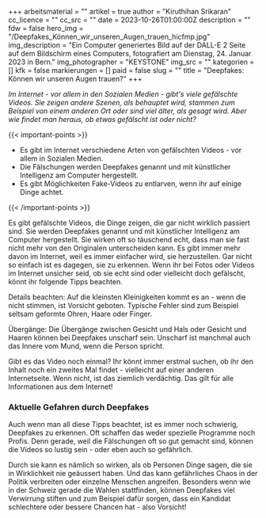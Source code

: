 +++
arbeitsmaterial = ""
artikel = true
author = "Kiruthihan Srikaran"
cc_licence = ""
cc_src = ""
date = 2023-10-26T01:00:00Z
description = ""
fdw = false
hero_img = "/Deepfakes_Können_wir_unseren_Augen_trauen_hicfmp.jpg"
img_description = "Ein Computer generiertes Bild auf der DALL-E 2 Seite auf dem Bildschirm eines Computers, fotografiert am Dienstag, 24. Januar 2023 in Bern."
img_photographer = "KEYSTONE"
img_src = ""
kategorien = []
kfk = false
markierungen = []
paid = false
slug = ""
title = "Deepfakes: Können wir unseren Augen trauen?"
+++

_Im Internet - vor allem in den Sozialen Medien - gibt's viele gefälschte Videos. Sie zeigen andere Szenen, als behauptet wird, stammen zum Beispiel von einem anderen Ort oder sind viel älter, als gesagt wird. Aber wie findet man heraus, ob etwas gefälscht ist oder nicht?_

{{< important-points >}} 



<ul>

<li>Es gibt im Internet verschiedene Arten von gefälschten Videos - vor allem in Sozialen Medien.</li>

<li>Die Fälschungen werden Deepfakes genannt und mit künstlicher Intelligenz am Computer hergestellt.</li>

<li>Es gibt Möglichkeiten Fake-Videos zu entlarven, wenn ihr auf einige Dinge achtet.</li>

</ul> {{< /important-points >}}

Es gibt gefälschte Videos, die Dinge zeigen, die gar nicht wirklich passiert sind. Sie werden Deepfakes genannt und mit künstlicher Intelligenz am Computer hergestellt. Sie wirken oft so täuschend echt, dass man sie fast nicht mehr von den Originalen unterscheiden kann. Es gibt immer mehr davon im Internet, weil es immer einfacher wird, sie herzustellen. Gar nicht so einfach ist es dagegen, sie zu erkennen. Wenn ihr bei Fotos oder Videos im Internet unsicher seid, ob sie echt sind oder vielleicht doch gefälscht, könnt ihr folgende Tipps beachten.

Details beachten:
Auf die kleinsten Kleinigkeiten kommt es an - wenn die nicht stimmen, ist Vorsicht geboten. Typische Fehler sind zum Beispiel seltsam geformte Ohren, Haare oder Finger.

Übergänge:
Die Übergänge zwischen Gesicht und Hals oder Gesicht und Haaren können bei Deepfakes unscharf sein. Unscharf ist manchmal auch das Innere vom Mund, wenn die Person spricht.

Gibt es das Video noch einmal?
Ihr könnt immer erstmal suchen, ob ihr den Inhalt noch ein zweites Mal findet - vielleicht auf einer anderen Internetseite. Wenn nicht, ist das ziemlich verdächtig. Das gilt für alle Informationen aus dem Internet!

### Aktuelle Gefahren durch Deepfakes

Auch wenn man all diese Tipps beachtet, ist es immer noch schwierig, Deepfakes zu erkennen. Oft schaffen das weder spezielle Programme noch Profis. Denn gerade, weil die Fälschungen oft so gut gemacht sind, können die Videos so lustig sein - oder eben auch so gefährlich.

Durch sie kann es nämlich so wirken, als ob Personen Dinge sagen, die sie in Wirklichkeit nie geäussert haben. Und das kann gefährliches Chaos in der Politik verbreiten oder einzelne Menschen angreifen. Besonders wenn wie in der Schweiz gerade die Wahlen stattfinden, können Deepfakes viel Verwirrung stiften und zum Beispiel dafür sorgen, dass ein Kandidat schlechtere oder bessere Chancen hat - also Vorsicht!

